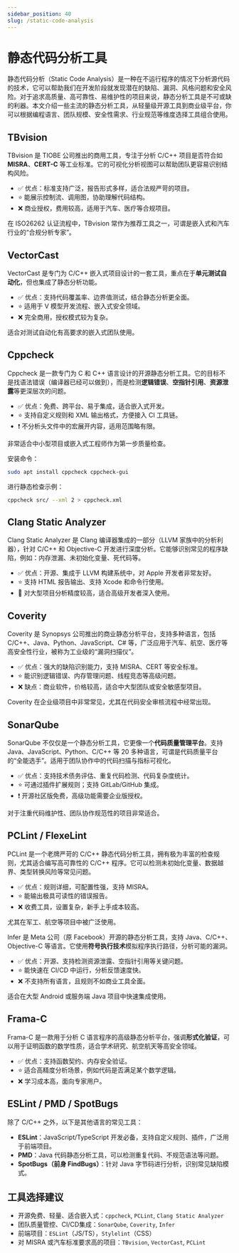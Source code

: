 ```yaml
---
sidebar_position: 40
slug: /static-code-analysis
---
```


# 静态代码分析工具

静态代码分析（Static Code Analysis）是一种在不运行程序的情况下分析源代码的技术，它可以帮助我们在开发阶段就发现潜在的缺陷、漏洞、风格问题和安全风险。对于追求高质量、高可靠性、易维护性的项目来说，静态分析工具是不可或缺的利器。本文介绍一些主流的静态分析工具，从轻量级开源工具到商业级平台，你可以根据编程语言、团队规模、安全性需求、行业规范等维度选择工具组合使用。



## TBvision

TBvision 是 TIOBE 公司推出的商用工具，专注于分析 C/C++ 项目是否符合如 **MISRA**、**CERT-C** 等工业标准。它的可视化分析视图可以帮助团队更容易识别结构风险。

- ✅ 优点：标准支持广泛，报告形式多样，适合法规严苛的项目。
- ⭐ 能展示控制流、调用图，协助理解代码结构。
- ❌ 商业授权，费用较高，适用于汽车、医疗等合规项目。

在 ISO26262 认证流程中，TBvision 常作为推荐工具之一，可谓是嵌入式和汽车行业的“合规分析专家”。



## VectorCast

VectorCast 是专门为 C/C++ 嵌入式项目设计的一套工具，重点在于**单元测试自动化**，但也集成了静态分析功能。

- ✅ 优点：支持代码覆盖率、边界值测试，结合静态分析更全面。
- ⭐ 适用于 V 模型开发流程、嵌入式安全领域。
- ❌ 完全商用，授权模式较为复杂。

适合对测试自动化有高要求的嵌入式团队使用。



## Cppcheck

Cppcheck 是一款专门为 C 和 C++ 语言设计的开源静态分析工具。它的目标不是找语法错误（编译器已经可以做到），而是检测**逻辑错误**、**空指针引用**、**资源泄露**等更深层次的问题。

- ✅ 优点：免费、跨平台、易于集成，适合嵌入式开发。
- ⭐ 支持自定义规则和 XML 输出格式，方便接入 CI 工具链。
- ❗ 不分析头文件中的宏展开内容，适用范围略有限。

非常适合中小型项目或嵌入式工程师作为第一步质量检查。

安装命令：

```bash
sudo apt install cppcheck cppcheck-gui
```

进行静态检查示例：

```bash
cppcheck src/ --xml 2 > cppcheck.xml
```



## Clang Static Analyzer

Clang Static Analyzer 是 Clang 编译器集成的一部分（LLVM 家族中的分析利器），针对 C/C++ 和 Objective-C 开发进行深度分析。它能够识别常见的程序缺陷，例如：内存泄漏、未初始化变量、死代码等。

- ✅ 优点：开源、集成于 LLVM 构建系统中，对 Apple 开发者非常友好。
- ⭐ 支持 HTML 报告输出、支持 Xcode 和命令行使用。
- 🔧 对大型项目分析精度较高，适合高级开发者深入使用。



## Coverity

Coverity 是 Synopsys 公司推出的商业静态分析平台，支持多种语言，包括 C/C++、Java、Python、JavaScript、C# 等，广泛应用于汽车、航空、医疗等高安全性行业，被称为工业级的“漏洞扫描仪”。

- ✅ 优点：强大的缺陷识别能力，支持 MISRA、CERT 等安全标准。
- ⭐ 能识别逻辑错误、内存管理问题、线程竞态等高级问题。
- ❌ 缺点：商业软件，价格较高，适合中大型团队或安全敏感型项目。

Coverity 在企业级项目中非常常见，尤其在代码安全审核流程中经常出现。



## SonarQube

SonarQube 不仅仅是一个静态分析工具，它更像一个**代码质量管理平台**。支持 Java、JavaScript、Python、C/C++ 等 20 多种语言，可谓是代码质量平台的“全能选手”。适用于团队协作中的代码扫描与指标可视化。

- ✅ 优点：支持技术债务评估、重复代码检测、代码复杂度统计。
- ⭐ 可通过插件扩展规则；支持 GitLab/GitHub 集成。
- ❗ 开源社区版免费，高级功能需要企业版授权。

对于注重代码维护性、团队协作规范性的项目非常适合。



## PCLint / FlexeLint

PCLint 是一个老牌严苛的 C/C++ 静态代码分析工具，拥有极为丰富的检查规则，尤其适合编写高可靠性的 C/C++ 程序。它可以检测未初始化变量、数据越界、类型转换风险等常见问题。

- ✅ 优点：规则详细，可配置性强，支持 MISRA。
- ⭐ 能输出极具可读性的错误报告。
- ❌ 收费工具，设置复杂，新手上手成本较高。

尤其在军工、航空等项目中被广泛使用。



Infer 是 Meta 公司（原 Facebook）开源的静态分析工具，支持 Java、C/C++、Objective-C 等语言。它使用**符号执行技术**模拟程序执行路径，分析可能的漏洞。

- ✅ 优点：开源、支持检测资源泄露、空指针引用等关键问题。
- ⭐ 能快速在 CI/CD 中运行，分析反馈速度快。
- ❌ 不支持所有语言，且规则不如商业工具全面。

适合在大型 Android 或服务端 Java 项目中快速集成使用。



## Frama-C

Frama-C 是一款用于分析 C 语言程序的高级静态分析平台，强调**形式化验证**，可以用于证明函数的数学性质，适合学术研究、航空航天等高安全领域。

- ✅ 优点：支持函数契约、内存安全验证。
- ⭐ 适合高精度分析场景，例如代码是否满足某个数学逻辑。
- ❌ 学习成本高，面向专家用户。



## ESLint / PMD / SpotBugs

除了 C/C++ 之外，以下是其他语言的常见工具：

- **ESLint**：JavaScript/TypeScript 开发必备，支持自定义规则、插件，广泛用于前端项目。
- **PMD**：Java 代码静态分析工具，可以检测重复代码、不规范语法等问题。
- **SpotBugs（前身 FindBugs）**：针对 Java 字节码进行分析，识别常见缺陷模式。



## 工具选择建议

- 开源免费、轻量、适合嵌入式：`cppcheck`, `PCLint`, `Clang Static Analyzer`
- 团队质量管控、CI/CD集成：`SonarQube`, `Coverity`, `Infer`
- 前端项目：`ESLint`（JS/TS），`Stylelint`（CSS）
- 对 MISRA 或汽车标准要求高的项目：`TBvision`, `VectorCast`, `PCLint`



